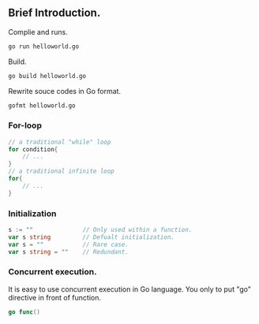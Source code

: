 ## Brief Introduction.
Complie and runs.
```bash
go run helloworld.go

```
Build.
```bash
go build helloworld.go
```
Rewrite souce codes in Go format.

```bash
gofmt helloworld.go
```
### For-loop
```go
// a traditional "while" loop
for condition{
    // ...
}
// a traditional infinite loop
for{
    // ...
}
```
### Initialization
```go
s := ""              // Only used within a function.
var s string         // Defualt initialization.
var s = ""           // Rare case.
var s string = ""    // Redundant.
```
### Concurrent execution.
It is easy to use concurrent execution in Go language. You only to put "go" directive in front of function.

```go
go func()

```